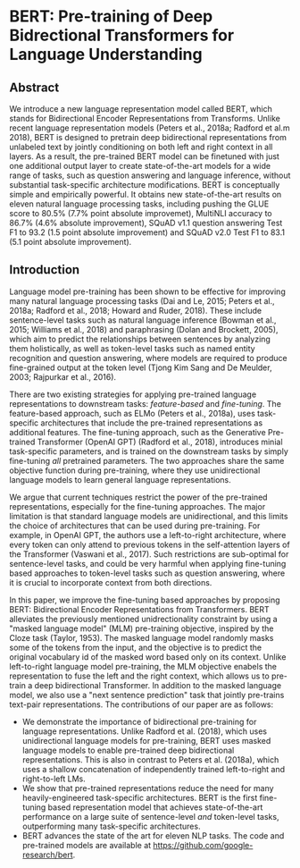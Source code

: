 # BERT: Pre-training of Deep Bidrectional Transformers for Language Understanding

## Abstract
We introduce a new language representation model called BERT, which stands for Bidirectional Encoder Representations from Transforms. Unlike recent language representation models (Peters et al., 2018a; Radford et al.m 2018), BERT is designed to pretrain deep bidirectional representations from unlabeled text by jointly conditioning on both left and right context in all layers. As a result, the pre-trained BERT model can be finetuned with just one additional output layer to create state-of-the-art models for a wide range of tasks, such as question answering and language inference, without substantial task-specific architecture modifications. BERT is conceptually simple and empirically powerful. It obtains new state-of-the-art results on eleven natural language processing tasks, including pushing the GLUE score to 80.5% (7.7% point absolute improvemet), MultiNLI accuracy to 86.7% (4.6% absolute improvement), SQuAD v1.1 question answering Test F1 to 93.2 (1.5 point absolute improvement) and SQuAD v2.0 Test F1 to 83.1 (5.1 point absolute improvement).

## Introduction
Language model pre-training has been shown to be effective for improving many natural language processing tasks (Dai and Le, 2015; Peters et al., 2018a; Radford et al., 2018; Howard and Ruder, 2018). These include sentence-level tasks such as natural language inference (Bowman et al., 2015; Williams et al., 2018) and paraphrasing (Dolan and Brockett, 2005), which aim to predict the relationships between sentences by analyzing them holistically, as well as token-level tasks such as named entity recognition and question answering, where models are required to produce fine-grained output at the token level (Tjong Kim Sang and De Meulder, 2003; Rajpurkar et al., 2016).

There are two existing strategies for applying pre-trained language representations to downstream tasks: _feature-based_ and _fine-tuning_. The feature-based approach, such as ELMo (Peters et al., 2018a), uses task-specific architectures that include the pre-trained representations as additional features. The fine-tuning approach, such as the Generative Pre-trained Transformer (OpenAI GPT) (Radford et al., 2018), introduces minial task-specific parameters, and is trained on the downstream tasks by simply fine-tuning _all_ pretrained parameters. The two approaches share the same objective function during pre-training, where they use unidirectional language models to learn general language representations.

We argue that current techniques restrict the power of the pre-trained representations, especially for the fine-tuning approaches. The major limitation is that standard language models are unidirectional, and this limits the choice of architectures that can be used during pre-training. For example, in OpenAI GPT, the authors use a left-to-right architecture, where every token can only attend to previous tokens in the self-attention layers of the Transformer (Vaswani et al., 2017). Such restrictions are sub-optimal for sentence-level tasks, and could be very harmful when applying fine-tuning based approaches to token-level tasks such as question answering, where it is crucial to incorporate context from both directions.

In this paper, we improve the fine-tuning based approaches by proposing BERT: Bidirectional Encoder Representations from Transformers. BERT alleviates the previously mentioned unidrectionality constraint by using a "masked language model" (MLM) pre-training objective, inspired by the Cloze task (Taylor, 1953). The masked language model randomly masks some of the tokens from the input, and the objective is to predict the original vocabulary id of the masked word based only on its context. Unlike left-to-right language model pre-training, the MLM objective enabels the representation to fuse the left and the right context, which allows us to pre-train a deep bidirectional Transformer. In addition to the masked language model, we also use a "next sentence prediction" task that jointly pre-trains text-pair representations. The contributions of our paper are as follows:
- We demonstrate the importance of bidirectional pre-training for language representations. Unlike Radford et al. (2018), which uses unidirectional language models for pre-training, BERT uses masked language models to enable pre-trained deep bidirectional representations. This is also in contrast to Peters et al. (2018a), which uses a shallow concatenation of independently trained left-to-right and right-to-left LMs.
- We show that pre-trained representations reduce the need for many heavily-engineered task-specific architectures. BERT is the first fine-tuning based representation model that achieves state-of-the-art performance on a large suite of sentence-level _and_ token-level tasks, outperforming many task-specific architectures.
- BERT advances the state of the art for eleven NLP tasks. The code and pre-trained models are available at https://github.com/google-research/bert.
